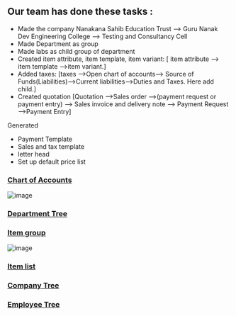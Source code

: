 ## Our team has done these tasks :

- Made the company Nanakana Sahib Education Trust --> Guru Nanak Dev Engineering College --> Testing and Consultancy Cell
- Made Department as group
- Made labs as child group of department
- Created item attribute, item template, item variant:   [ item attribute --> item template -->item variant.]
- Added taxes:    [taxes -->Open chart of accounts--> Source of Funds(Liabilities)-->Current  liabilities-->Duties and Taxes. Here add child.]
- Created quotation  [Quotation -->Sales order -->(payment request or payment entry) --> Sales invoice and delivery note --> Payment Request -->Payment Entry]




Generated
- Payment Template 
- Sales and tax template
- letter head
- Set up default price list



### [Chart of Accounts](https://erp.gndec.ac.in/desk#Tree/Account)


![image](https://user-images.githubusercontent.com/53931644/111279311-946bb080-8660-11eb-83d8-32c2aa656f60.png)

### [Department Tree](https://erp.gndec.ac.in/desk#Tree/Department)

### [Item group](https://erp.gndec.ac.in/desk#Tree/Item%20Group)

![image](https://user-images.githubusercontent.com/53931644/111279710-f9270b00-8660-11eb-84e1-f6d9eee70165.png)

### [Item list](https://erp.gndec.ac.in/desk#List/Item/List)

### [Company Tree](https://erp.gndec.ac.in/desk#Tree/Company)

### [Employee Tree](https://erp.gndec.ac.in/desk#Tree/Account)
